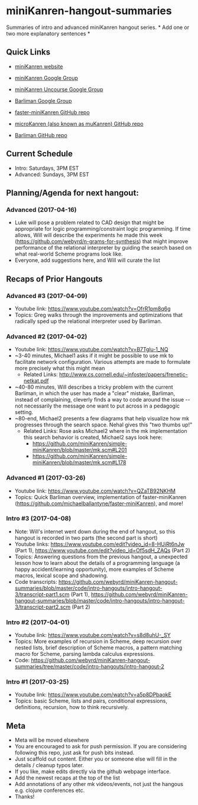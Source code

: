 # miniKanren-hangout-summaries
Summaries of intro and advanced miniKanren hangout series. * Add one or two more explanatory sentences *

## Quick Links
* [miniKanren website](http://minikanren.org/)
* [miniKanren Google Group](https://groups.google.com/forum/#!forum/minikanren)
* [miniKanren Uncourse Google Group](https://groups.google.com/forum/#!forum/minikanren-uncourse)
* [Barliman Google Group](https://groups.google.com/forum/#!forum/barliman-editor)

* [faster-miniKanren GitHub repo](https://github.com/michaelballantyne/faster-miniKanren)
* [microKanren (also known as muKanren) GitHub repo](https://github.com/jasonhemann/microKanren)
* [Barliman GitHub repo](https://github.com/webyrd/Barliman)

## Current Schedule
* Intro: Saturdays, 3PM EST
* Advanced: Sundays, 3PM EST

## Planning/Agenda for next hangout:
### Advanced (2017-04-16)
* Luke will pose a problem related to CAD design that might be appropriate for logic programming/constraint logic programming.  If time allows, Will will describe the experiments he made this week (https://github.com/webyrd/n-grams-for-synthesis) that might improve performance of the relational interpreter by guiding the search based on what real-world Scheme programs look like.
* Everyone, add suggestions here, and Will will curate the list

## Recaps of Prior Hangouts

### Advanced #3 (2017-04-09)
* Youtube link: https://www.youtube.com/watch?v=OfrR1pm8q6g
* Topics: Greg walks through the improvements and optimizations that radically sped up the relational interpreter used by Barliman.

### Advanced #2 (2017-04-02)
* Youtube link: https://www.youtube.com/watch?v=B7Tglu-1_NQ
* ~3-40 minutes, Michael1 asks if it might be possible to use mk to facilitate network configuration.  Various attempts are made to formulate more precisely what this might mean
  * Related Links: http://www.cs.cornell.edu/~jnfoster/papers/frenetic-netkat.pdf
* ~40-80 minutes, Will describes a tricky problem with the current Barliman, in which the user has made a "clear" mistake, Barliman, instead of complaining, cleverly finds a way to code around the issue -- not necessarily the message one want to put across in a pedagogic setting.
* ~80-end, Michael2 presents a few diagrams that help visualize how mk progresses through the search space.  Nehal gives this "two thumbs up!"
  * Related Links: Rose asks Michael2 where in the mk implementation this search behavior is created, Michael2 says look here:
    * https://github.com/miniKanren/simple-miniKanren/blob/master/mk.scm#L201 
    * https://github.com/miniKanren/simple-miniKanren/blob/master/mk.scm#L178

### Advanced #1 (2017-03-26)
* Youtube link: https://www.youtube.com/watch?v=QZaTB92NKHM
* Topics: Quick Barliman overview, implementation of faster-miniKanren (https://github.com/michaelballantyne/faster-miniKanren), and more!

### Intro #3 (2017-04-08)
* Note: Will's internet went down during the end of hangout, so this hangout is recorded in two parts (the second part is short)
* Youtube links: https://www.youtube.com/edit?video_id=8-HUiRt6nJw (Part 1), https://www.youtube.com/edit?video_id=Of5sdH_ZAQs (Part 2)
* Topics: Answering questions from the previous hangout, a unexpected lesson how to learn about the details of a programming language (a happy accident/learning opportunity), more examples of Scheme macros, lexical scope and shadowing.
* Code transcripts: https://github.com/webyrd/miniKanren-hangout-summaries/blob/master/code/intro-hangouts/intro-hangout-3/transcript-part1.scm (Part 1), https://github.com/webyrd/miniKanren-hangout-summaries/blob/master/code/intro-hangouts/intro-hangout-3/transcript-part2.scm (Part 2)

### Intro #2 (2017-04-01)
* Youtube link: https://www.youtube.com/watch?v=s8d8uhU-_SY
* Topics: More examples of recursion in Scheme, deep recursion over nested lists, brief description of Scheme macros, a pattern matching macro for Scheme, parsing lambda calculus expressions.
* Code: https://github.com/webyrd/miniKanren-hangout-summaries/tree/master/code/intro-hangouts/intro-hangout-2

### Intro #1 (2017-03-25)
* Youtube link: https://www.youtube.com/watch?v=a5p8DPbaokE
* Topics: basic Scheme, lists and pairs, conditional expressions, definitions, recursion, how to think recursively.

## Meta
* Meta will be moved elsewhere
* You are encouraged to ask for push permission.  If you are considering following this repo, just ask for push bits instead. 
* Just scaffold out content.  Either you or someone else will fill in the details / cleanup typos later. 
* If you like, make edits directly via the github webpage interface.
* Add the newest recaps at the top of the list 
* Add annotations of any other mk videos/events, not just the hangous e.g. clojure conferences etc. 
* Thanks!
